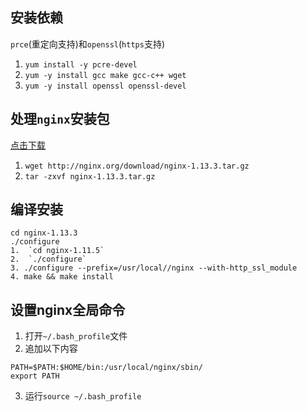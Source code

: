 ## 安装依赖
`prce`(重定向支持)和`openssl`(`https`支持)
1.  `yum install -y pcre-devel`
2.  `yum -y install gcc make gcc-c++ wget`
3.  `yum -y install openssl openssl-devel`
## 处理`nginx`安装包
[点击下载](http://nginx.org/download/)
1.  `wget http://nginx.org/download/nginx-1.13.3.tar.gz`
2.  `tar -zxvf nginx-1.13.3.tar.gz`
## 编译安装
```
cd nginx-1.13.3
./configure
1.  `cd nginx-1.11.5`
2.  `./configure`
3. ./configure --prefix=/usr/local//nginx --with-http_ssl_module
4. make && make install
```
## 设置nginx全局命令
1. 打开`~/.bash_profile`文件
2. 追加以下内容
 ```
PATH=$PATH:$HOME/bin:/usr/local/nginx/sbin/
export PATH
```
3. 运行`source ~/.bash_profile`
